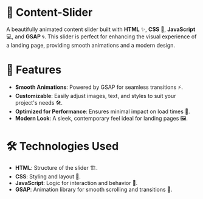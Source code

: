 # 📸 Content-Slider
A beautifully animated content slider built with **HTML** ✨, **CSS** 🎨, **JavaScript** 💻, and **GSAP** 🌀. This slider is perfect for enhancing the visual experience of a landing page, providing smooth animations and a modern design.

# 🚀 Features
- **Smooth Animations**: Powered by GSAP for seamless transitions ⚡.
- **Customizable**: Easily adjust images, text, and styles to suit your project's needs 🛠️.
- **Optimized for Performance**: Ensures minimal impact on load times 🚀.
- **Modern Look**: A sleek, contemporary feel ideal for landing pages 🖼️.

# 🛠️ Technologies Used
- **HTML**: Structure of the slider 🏗️.
- **CSS**: Styling and layout 🎨.
- **JavaScript**: Logic for interaction and behavior 🧠.
- **GSAP**: Animation library for smooth scrolling and transitions 🎥.
